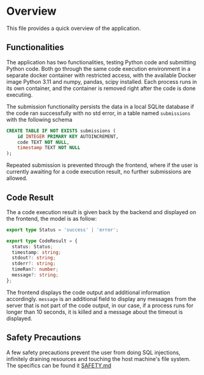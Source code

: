 # Overview

This file provides a quick overview of the application.

## Functionalities
The application has two functionalities, testing Python code and submitting Python code. Both go through the same code execution environment in a separate docker container with restricted access, with the available Docker image Python 3.11 and numpy, pandas, scipy installed.
Each process runs in its own container, and the container is removed right after the code is done executing. 

The submission functionality persists the data in a local SQLite database if the code ran successfully with no std error, in a table named `submissions` with the following schema

```sql
CREATE TABLE IF NOT EXISTS submissions (
    id INTEGER PRIMARY KEY AUTOINCREMENT,
    code TEXT NOT NULL,
    timestamp TEXT NOT NULL
);
```

Repeated submission is prevented through the frontend, where if the user is currently awaiting for a code execution result, no further submissions are allowed.

## Code Result
The a code execution result is given back by the backend and displayed on the frontend, the model is as follow: 

```typescript
export type Status = 'success' | 'error';

export type CodeResult = {
  status: Status;
  timestamp: string;
  stdout?: string;
  stderr?: string;
  timeRan?: number;
  message?: string;
};
```

The frontend displays the code output and additional information accordingly. `message` is an additional field to display any messages from the server that is not part of the code output, in our case, if a process runs for longer than 10 seconds, it is killed and a message about the timeout is displayed. 

## Safety Precautions
A few safety precautions prevent the user from doing SQL injections, infinitely draining resources and touching the host machine's file system. The specifics can be found it [SAFETY.md](https://github.com/SamZhang02/code-editor/blob/main/docs/SAFETY.md)

